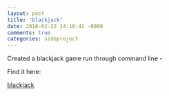 ```yaml
---
layout: post
title: "blackjack"
date: 2018-02-22 14:16:41 -0800
comments: true
categories: sideproject
---
```

Created a blackjack game run through command line -

Find it here:

[blackjack](https://github.com/austinshin/blackjack-cli)
